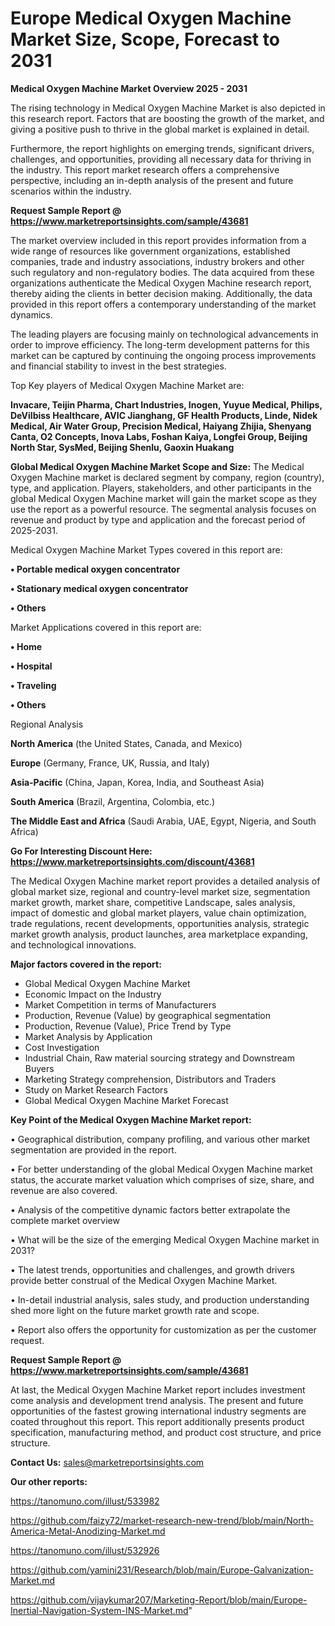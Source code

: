 # Europe Medical Oxygen Machine Market Size, Scope, Forecast to 2031

<Strong> Medical Oxygen Machine Market Overview 2025 - 2031</strong>

The rising technology in Medical Oxygen Machine Market is also depicted in this research report. Factors that are boosting the growth of the market, and giving a positive push to thrive in the global market is explained in detail.

Furthermore, the report highlights on emerging trends, significant drivers, challenges, and opportunities, providing all necessary data for thriving in the industry. This report market research offers a comprehensive perspective, including an in-depth analysis of the present and future scenarios within the industry.

<strong>Request Sample Report @ <a href=https://www.marketreportsinsights.com/sample/43681>https://www.marketreportsinsights.com/sample/43681</a></strong>

The market overview included in this report provides information from a wide range of resources like government organizations, established companies, trade and industry associations, industry brokers and other such regulatory and non-regulatory bodies. The data acquired from these organizations authenticate the Medical Oxygen Machine research report, thereby aiding the clients in better decision making. Additionally, the data provided in this report offers a contemporary understanding of the market dynamics.

The leading players are focusing mainly on technological advancements in order to improve efficiency. The long-term development patterns for this market can be captured by continuing the ongoing process improvements and financial stability to invest in the best strategies.

Top Key players of Medical Oxygen Machine Market are:

<strong>Invacare, Teijin Pharma, Chart Industries, Inogen, Yuyue Medical, Philips, DeVilbiss Healthcare, AVIC Jianghang, GF Health Products, Linde, Nidek Medical, Air Water Group, Precision Medical, Haiyang Zhijia, Shenyang Canta, O2 Concepts, Inova Labs, Foshan Kaiya, Longfei Group, Beijing North Star, SysMed, Beijing Shenlu, Gaoxin Huakang</strong>

<strong><b>Global Medical Oxygen Machine Market Scope and Size:</b></strong>
The Medical Oxygen Machine market is declared segment by company, region (country), type, and application. Players, stakeholders, and other participants in the global Medical Oxygen Machine market will gain the market scope as they use the report as a powerful resource. The segmental analysis focuses on revenue and product by type and application and the forecast period of 2025-2031.

Medical Oxygen Machine Market Types covered in this report are:

<strong>•  Portable medical oxygen concentrator

•  Stationary medical oxygen concentrator

•  Others</strong>

Market Applications covered in this report are:

<strong>•  Home

•  Hospital

•  Traveling

•  Others</strong> 

Regional Analysis

<strong>North America</strong> (the United States, Canada, and Mexico)

<strong>Europe</strong> (Germany, France, UK, Russia, and Italy)

<strong>Asia-Pacific</strong> (China, Japan, Korea, India, and Southeast Asia)

<strong>South America</strong> (Brazil, Argentina, Colombia, etc.)

<strong>The Middle East and Africa</strong> (Saudi Arabia, UAE, Egypt, Nigeria, and South Africa)

<strong>Go For Interesting Discount Here: <a href=https://www.marketreportsinsights.com/discount/43681>https://www.marketreportsinsights.com/discount/43681</a></strong>

The Medical Oxygen Machine market report provides a detailed analysis of global market size, regional and country-level market size, segmentation market growth, market share, competitive Landscape, sales analysis, impact of domestic and global market players, value chain optimization, trade regulations, recent developments, opportunities analysis, strategic market growth analysis, product launches, area marketplace expanding, and technological innovations.

<strong><b>Major factors covered in the report:</b></strong>
<ul>
  <li>Global Medical Oxygen Machine Market </li>
  <li>Economic Impact on the Industry</li>
  <li>Market Competition in terms of Manufacturers</li>
  <li>Production, Revenue (Value) by geographical segmentation</li>
  <li>Production, Revenue (Value), Price Trend by Type</li>
  <li>Market Analysis by Application</li>
  <li>Cost Investigation</li>
  <li>Industrial Chain, Raw material sourcing strategy and Downstream Buyers</li>
  <li>Marketing Strategy comprehension, Distributors and Traders</li>
  <li>Study on Market Research Factors</li>
  <li>Global Medical Oxygen Machine Market Forecast</li>
</ul>

<strong><b>Key Point of the Medical Oxygen Machine Market report:</b></strong>

• Geographical distribution, company profiling, and various other market segmentation are provided in the report.

• For better understanding of the global Medical Oxygen Machine market status, the accurate market valuation which comprises of size, share, and revenue are also covered.

• Analysis of the competitive dynamic factors better extrapolate the complete market overview

• What will be the size of the emerging Medical Oxygen Machine market in 2031?

• The latest trends, opportunities and challenges, and growth drivers provide better construal of the Medical Oxygen Machine Market.

• In-detail industrial analysis, sales study, and production understanding shed more light on the future market growth rate and scope.

• Report also offers the opportunity for customization as per the customer request.

<strong>Request Sample Report @ <a href=https://www.marketreportsinsights.com/sample/43681>https://www.marketreportsinsights.com/sample/43681</a></strong>

At last, the Medical Oxygen Machine Market report includes investment come analysis and development trend analysis. The present and future opportunities of the fastest growing international industry segments are coated throughout this report. This report additionally presents product specification, manufacturing method, and product cost structure, and price structure.

<strong>Contact Us:</strong>
sales@marketreportsinsights.com

<strong>Our other reports:</strong>

<a href=https://tanomuno.com/illust/533982>https://tanomuno.com/illust/533982</a>

<a href=https://github.com/faizy72/market-research-new-trend/blob/main/North-America-Metal-Anodizing-Market.md>https://github.com/faizy72/market-research-new-trend/blob/main/North-America-Metal-Anodizing-Market.md</a>

<a href=https://tanomuno.com/illust/532926>https://tanomuno.com/illust/532926</a>

<a href=https://github.com/yamini231/Research/blob/main/Europe-Galvanization-Market.md>https://github.com/yamini231/Research/blob/main/Europe-Galvanization-Market.md</a>

<a href=https://github.com/vijaykumar207/Marketing-Report/blob/main/Europe-Inertial-Navigation-System-INS-Market.md>https://github.com/vijaykumar207/Marketing-Report/blob/main/Europe-Inertial-Navigation-System-INS-Market.md</a>"
